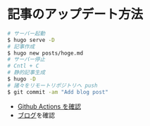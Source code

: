 # 記事のアップデート方法

```zsh
# サーバー起動
$ hugo serve -D
# 記事作成
$ hugo new posts/hoge.md
# サーバー停止
# Cntl + C
# 静的記事生成
$ hugo -D
# 諸々をリモートリポジトリへ push
$ git commit -am "Add blog post"
```

- [Github Actions を確認](https://github.com/psato/blog/actions)
- [ブログ](https://github.com/psato/blog/)を確認

